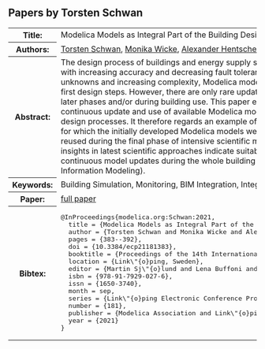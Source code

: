 ## Papers by Torsten Schwan
<table><tr><th>Title:</th>
<td>Modelica Models as Integral Part of the Building Design Process</td>
</tr>
<tr><th>Authors:</th>
<td>
<a href="/proceedings/authors/TorstenSchwan">Torsten Schwan</a>, <a href="/proceedings/authors/MonikaWicke">Monika Wicke</a>, <a href="/proceedings/authors/AlexanderHentschel">Alexander Hentschel</a> and <a href="/proceedings/authors/ReneUnger">René Unger</a></td>
</tr>
<tr><th>Abstract:</th>
<td>The  design  process  of  buildings  and  energy  supply systems consists of several steps with increasing accuracy and decreasing fault tolerance. Because of a wide range of unknowns and increasing complexity, Modelica models are  often  an  integral  part  of  the  first  design  steps. However, there are only rare updates and reuse of these 
models in later phases and/or during building use. 
This  paper  emphasizes  the  potential  of  a  continuous update and use of available Modelica models during all steps of building design processes. It therefore regards an 
example of a research greenhouse building for which the initially  developed  Modelica models  were  continuously updated  and  reused  during  the  final  phase  of  intensive scientific  monitoring.  Furthermore,  general  insights  in latest  scientific  approaches  indicate  suitable  steps  of partly-automated  continuous  model  updates  during  the whole building life span using BIM (Building Information Modeling).</td></tr>
<tr><th>Keywords:</th>
<td>Building Simulation, Monitoring, BIM Integration, Integral Design Processes</td></tr>
<tr><th>Paper:</th>
<td><a href="https://doi.org/10.3384/ecp21181383">full paper</a></td>
</tr>
<tr><th>Bibtex:</th>
<td><pre>
@InProceedings{modelica.org:Schwan:2021,
  title = {Modelica Models as Integral Part of the Building Design Process},
  author = {Torsten Schwan and Monika Wicke and Alexander Hentschel and René Unger},
  pages = {383--392},
  doi = {10.3384/ecp21181383},
  booktitle = {Proceedings of the 14th International Modelica Conference},
  location = {Link\&quot;{o}ping, Sweden},
  editor = {Martin Sj\&quot;{o}lund and Lena Buffoni and Adrian Pop and Lennart Ochel},
  isbn = {978-91-7929-027-6},
  issn = {1650-3740},
  month = sep,
  series = {Link\&quot;{o}ping Electronic Conference Proceedings},
  number = {181},
  publisher = {Modelica Association and Link\&quot;{o}ping University Electronic Press},
  year = {2021}
}
</pre></td></tr>
</table><br>
